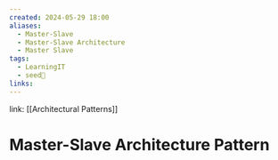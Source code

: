 ```yaml
---
created: 2024-05-29 18:00
aliases:
  - Master-Slave
  - Master-Slave Architecture
  - Master Slave
tags:
  - LearningIT
  - seed🌱
links:
---
```


link: [[Architectural Patterns]]

# Master-Slave Architecture Pattern

